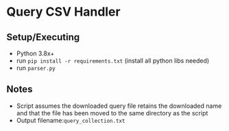# Query CSV Handler

## Setup/Executing
- Python 3.8x+
- run `pip install -r requirements.txt` (install all python libs needed)
- run `parser.py` 

## Notes 
- Script assumes the downloaded query file retains the downloaded name and that the file has been moved to the same directory as the script
- Output filename:`query_collection.txt`
